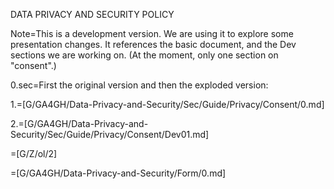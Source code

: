 DATA PRIVACY AND SECURITY POLICY

Note=This is a development version.  We are using it to explore some presentation changes.  It references the basic document, and the Dev sections we are working on.  (At the moment, only one section on "consent".)

0.sec=First the original version and then the exploded version:

1.=[G/GA4GH/Data-Privacy-and-Security/Sec/Guide/Privacy/Consent/0.md]

2.=[G/GA4GH/Data-Privacy-and-Security/Sec/Guide/Privacy/Consent/Dev01.md]

=[G/Z/ol/2]

=[G/GA4GH/Data-Privacy-and-Security/Form/0.md]


